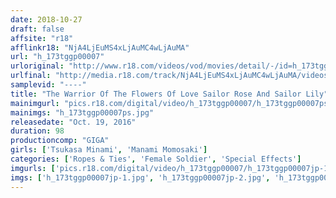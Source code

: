 ```yaml
---
date: 2018-10-27
draft: false
affsite: "r18"
afflinkr18: "NjA4LjEuMS4xLjAuMC4wLjAuMA"
url: "h_173tggp00007"
urloriginal: "http://www.r18.com/videos/vod/movies/detail/-/id=h_173tggp00007"
urlfinal: "http://media.r18.com/track/NjA4LjEuMS4xLjAuMC4wLjAuMA/videos/vod/movies/detail/-/id=h_173tggp00007"
samplevid: "----"
title: "The Warrior Of The Flowers Of Love Sailor Rose And Sailor Lily"
mainimgurl: "pics.r18.com/digital/video/h_173tggp00007/h_173tggp00007ps.jpg"
mainimgs: "h_173tggp00007ps.jpg"
releasedate: "Oct. 19, 2016"
duration: 98
productioncomp: "GIGA"
girls: ['Tsukasa Minami', 'Manami Momosaki']
categories: ['Ropes & Ties', 'Female Soldier', 'Special Effects']
imgurls: ['pics.r18.com/digital/video/h_173tggp00007/h_173tggp00007jp-1.jpg', 'pics.r18.com/digital/video/h_173tggp00007/h_173tggp00007jp-2.jpg', 'pics.r18.com/digital/video/h_173tggp00007/h_173tggp00007jp-3.jpg', 'pics.r18.com/digital/video/h_173tggp00007/h_173tggp00007jp-4.jpg', 'pics.r18.com/digital/video/h_173tggp00007/h_173tggp00007jp-5.jpg', 'pics.r18.com/digital/video/h_173tggp00007/h_173tggp00007jp-6.jpg', 'pics.r18.com/digital/video/h_173tggp00007/h_173tggp00007jp-7.jpg', 'pics.r18.com/digital/video/h_173tggp00007/h_173tggp00007jp-8.jpg', 'pics.r18.com/digital/video/h_173tggp00007/h_173tggp00007jp-9.jpg', 'pics.r18.com/digital/video/h_173tggp00007/h_173tggp00007jp-10.jpg', 'pics.r18.com/digital/video/h_173tggp00007/h_173tggp00007jp-11.jpg', 'pics.r18.com/digital/video/h_173tggp00007/h_173tggp00007jp-12.jpg', 'pics.r18.com/digital/video/h_173tggp00007/h_173tggp00007jp-13.jpg', 'pics.r18.com/digital/video/h_173tggp00007/h_173tggp00007jp-14.jpg', 'pics.r18.com/digital/video/h_173tggp00007/h_173tggp00007jp-15.jpg', 'pics.r18.com/digital/video/h_173tggp00007/h_173tggp00007jp-16.jpg', 'pics.r18.com/digital/video/h_173tggp00007/h_173tggp00007jp-17.jpg', 'pics.r18.com/digital/video/h_173tggp00007/h_173tggp00007jp-18.jpg', 'pics.r18.com/digital/video/h_173tggp00007/h_173tggp00007jp-19.jpg', 'pics.r18.com/digital/video/h_173tggp00007/h_173tggp00007jp-20.jpg']
imgs: ['h_173tggp00007jp-1.jpg', 'h_173tggp00007jp-2.jpg', 'h_173tggp00007jp-3.jpg', 'h_173tggp00007jp-4.jpg', 'h_173tggp00007jp-5.jpg', 'h_173tggp00007jp-6.jpg', 'h_173tggp00007jp-7.jpg', 'h_173tggp00007jp-8.jpg', 'h_173tggp00007jp-9.jpg', 'h_173tggp00007jp-10.jpg', 'h_173tggp00007jp-11.jpg', 'h_173tggp00007jp-12.jpg', 'h_173tggp00007jp-13.jpg', 'h_173tggp00007jp-14.jpg', 'h_173tggp00007jp-15.jpg', 'h_173tggp00007jp-16.jpg', 'h_173tggp00007jp-17.jpg', 'h_173tggp00007jp-18.jpg', 'h_173tggp00007jp-19.jpg', 'h_173tggp00007jp-20.jpg']
---
```

